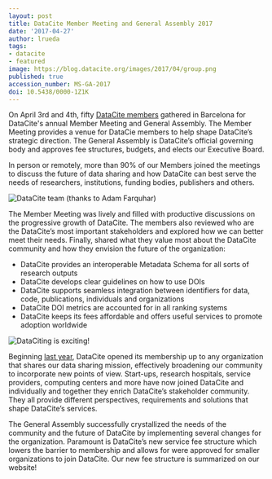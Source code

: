 ```yaml
---
layout: post
title: DataCite Member Meeting and General Assembly 2017
date: '2017-04-27'
author: lrueda
tags:
- datacite
- featured
image: https://blog.datacite.org/images/2017/04/group.png
published: true
accession_number: MS-GA-2017
doi: 10.5438/0000-1Z1K
---
```

On April 3rd and 4th, fifty [DataCite members](https://www.datacite.org/members.html) gathered in Barcelona for DataCite's annual Member Meeting and General Assembly. The Member Meeting provides a venue for DataCie members to help shape DataCite’s strategic direction. The General Assembly is DataCite’s official governing body and approves fee structures, budgets, and elects our Executive Board. 

In person or remotely, more than 90% of our Members joined the meetings to discuss the future of data sharing and how DataCite can best serve the needs of researchers, institutions, funding bodies, publishers and others.

![DataCite team (thanks to Adam Farquhar)](/images/2017/04/group.png)

The Member Meeting was lively and filled with productive discussions on the progressive growth of DataCite. The members also reviewed who are the DataCite’s most important stakeholders and explored how we can better meet their needs. Finally, shared what they value most about the DataCite community and how they envision the future of the organization:

* DataCite provides an interoperable Metadata Schema for all sorts of research outputs
* DataCite develops clear guidelines on how to use DOIs
* DataCite supports seamless integration between identifiers for data, code, publications, individuals and organizations
* DataCite DOI metrics are accounted for in all ranking systems
* DataCite keeps its fees affordable and offers useful services to promote adoption worldwide

![DataCiting is exciting!](/images/2017/04/notebooks.png)

Beginning [last year](https://blog.datacite.org/general-assembly-2016/), DataCite opened its membership up to any organization that shares our data sharing mission, effectively broadening our community to incorporate new points of view. Start-ups, research hospitals, service providers, computing centers and more have now joined DataCite and individually and together they enrich DataCite’s stakeholder community. They all provide different perspectives, requirements and solutions that shape DataCite’s services.

The General Assembly successfully crystallized the needs of the community and the future of DataCite by implementing several changes for the organization. Paramount is DataCite’s new service fee structure which lowers the barrier to membership and allows for were approved for smaller organizations to join DataCite. Our new fee structure is summarized on our website!

